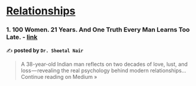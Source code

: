
<h1><a href=https://medium.com/tag/relationships/recommended target="_blank" rel="noopener noreferrer">Relationships</a></h1>
<h3>1. 100 Women. 21 Years. And One Truth Every Man Learns Too Late. - <a href="https://medium.com/@drsheetalnair/100-women-21-years-and-one-truth-every-man-learns-too-late-f832b833e529?source=rss------relationships-5" target="_blank" rel="noopener noreferrer">link</a></h3>

✍️ **posted by `Dr. Sheetal Nair`**

<blockquote>A 38-year-old Indian man reflects on two decades of love, lust, and loss — revealing the real psychology behind modern relationships…
Continue reading on Medium »</blockquote>

